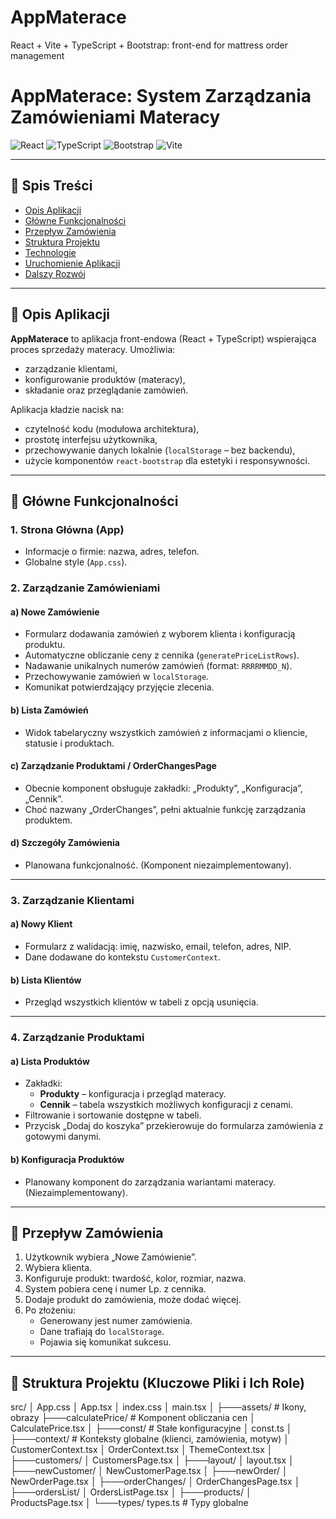 # AppMaterace
React + Vite + TypeScript + Bootstrap: front-end for mattress order management

# AppMaterace: System Zarządzania Zamówieniami Materacy

![React](https://img.shields.io/badge/React-18-blue)
![TypeScript](https://img.shields.io/badge/TypeScript-blue)
![Bootstrap](https://img.shields.io/badge/Bootstrap-5.3-purple)
![Vite](https://img.shields.io/badge/Vite-5.0-yellow)

---

## 📌 Spis Treści

- [Opis Aplikacji](#opis-aplikacji)
- [Główne Funkcjonalności](#główne-funkcjonalności)
- [Przepływ Zamówienia](#przepływ-zamówienia)
- [Struktura Projektu](#struktura-projektu-kluczowe-pliki-i-ich-role)
- [Technologie](#️-technologie)
- [Uruchomienie Aplikacji](#uruchomienie-aplikacji)
- [Dalszy Rozwój](#dalszy-rozwój-potencjalne-funkcjonalności)

---

## 📄 Opis Aplikacji

**AppMaterace** to aplikacja front-endowa (React + TypeScript) wspierająca proces sprzedaży materacy. Umożliwia:

- zarządzanie klientami,
- konfigurowanie produktów (materacy),
- składanie oraz przeglądanie zamówień.

Aplikacja kładzie nacisk na:
- czytelność kodu (modułowa architektura),
- prostotę interfejsu użytkownika,
- przechowywanie danych lokalnie (`localStorage` – bez backendu),
- użycie komponentów `react-bootstrap` dla estetyki i responsywności.

---

## 🌟 Główne Funkcjonalności

### 1. Strona Główna (App)
- Informacje o firmie: nazwa, adres, telefon.
- Globalne style (`App.css`).

### 2. Zarządzanie Zamówieniami

#### a) **Nowe Zamówienie**
- Formularz dodawania zamówień z wyborem klienta i konfiguracją produktu.
- Automatyczne obliczanie ceny z cennika (`generatePriceListRows`).
- Nadawanie unikalnych numerów zamówień (format: `RRRRMMDD_N`).
- Przechowywanie zamówień w `localStorage`.
- Komunikat potwierdzający przyjęcie zlecenia.

#### b) **Lista Zamówień**
- Widok tabelaryczny wszystkich zamówień z informacjami o kliencie, statusie i produktach.

#### c) **Zarządzanie Produktami / OrderChangesPage**
- Obecnie komponent obsługuje zakładki: „Produkty”, „Konfiguracja”, „Cennik”.
- Choć nazwany „OrderChanges”, pełni aktualnie funkcję zarządzania produktem.

#### d) **Szczegóły Zamówienia**
- Planowana funkcjonalność. (Komponent niezaimplementowany).

---

### 3. Zarządzanie Klientami

#### a) **Nowy Klient**
- Formularz z walidacją: imię, nazwisko, email, telefon, adres, NIP.
- Dane dodawane do kontekstu `CustomerContext`.

#### b) **Lista Klientów**
- Przegląd wszystkich klientów w tabeli z opcją usunięcia.

---

### 4. Zarządzanie Produktami

#### a) **Lista Produktów**
- Zakładki:
  - **Produkty** – konfiguracja i przegląd materacy.
  - **Cennik** – tabela wszystkich możliwych konfiguracji z cenami.
- Filtrowanie i sortowanie dostępne w tabeli.
- Przycisk „Dodaj do koszyka” przekierowuje do formularza zamówienia z gotowymi danymi.

#### b) **Konfiguracja Produktów**
- Planowany komponent do zarządzania wariantami materacy. (Niezaimplementowany).

---

## 🔄 Przepływ Zamówienia

1. Użytkownik wybiera „Nowe Zamówienie”.
2. Wybiera klienta.
3. Konfiguruje produkt: twardość, kolor, rozmiar, nazwa.
4. System pobiera cenę i numer Lp. z cennika.
5. Dodaje produkt do zamówienia, może dodać więcej.
6. Po złożeniu:
   - Generowany jest numer zamówienia.
   - Dane trafiają do `localStorage`.
   - Pojawia się komunikat sukcesu.

---

## 📁 Struktura Projektu (Kluczowe Pliki i Ich Role)
src/
│ App.css
│ App.tsx
│ index.css
│ main.tsx
│
├───assets/ # Ikony, obrazy
├───calculatePrice/ # Komponent obliczania cen
│ CalculatePrice.tsx
│
├───const/ # Stałe konfiguracyjne
│ const.ts
│
├───context/ # Konteksty globalne (klienci, zamówienia, motyw)
│ CustomerContext.tsx
│ OrderContext.tsx
│ ThemeContext.tsx
│
├───customers/
│ CustomersPage.tsx
│
├───layout/
│ layout.tsx
│
├───newCustomer/
│ NewCustomerPage.tsx
│
├───newOrder/
│ NewOrderPage.tsx
│
├───orderChanges/
│ OrderChangesPage.tsx
│
├───ordersList/
│ OrdersListPage.tsx
│
├───products/
│ ProductsPage.tsx
│
└───types/
types.ts # Typy globalne
